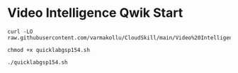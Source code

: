 # Video Intelligence Qwik Start


```
curl -LO raw.githubusercontent.com/varmakollu/CloudSkill/main/Video%20Intelligence%20Qwik%20Start/quicklabgsp154.sh

chmod +x quicklabgsp154.sh

./quicklabgsp154.sh

```

